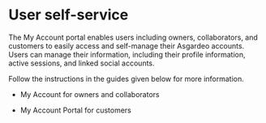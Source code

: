 # User self-service

The My Account portal enables users including owners, collaborators, and customers to easily access and self-manage their Asgardeo accounts. Users can manage their information, including their profile information, active sessions, and linked social accounts. 

Follow the instructions in the guides given below for more information. 

- <a :href="$withBase('/guides/users/self-service/asgardeo-user/')">My Account for owners and collaborators</a>

- <a :href="$withBase('/guides/users/self-service/customer/')">My Account Portal for customers</a>